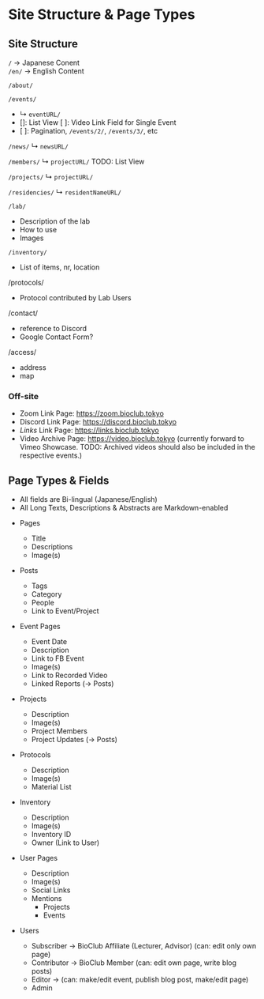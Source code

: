 # Site Structure & Page Types


## Site Structure

`/` -> Japanese Conent  
`/en/` -> English Content

`/about/`

`/events/`
- ↳ `eventURL/`
- []: List View
[ ]: Video Link Field for Single Event
- [ ]: Pagination, `/events/2/`, `/events/3/`, etc

`/news/`
↳ `newsURL/`

`/members/`
↳ `projectURL/`
TODO: List View

`/projects/`
↳ `projectURL/`

`/residencies/`
↳ `residentNameURL/`

`/lab/`
- Description of the lab
- How to use
- Images

`/inventory/`
- List of items, nr, location

/protocols/
- Protocol contributed by Lab Users

/contact/
- reference to Discord
- Google Contact Form?

/access/
- address
- map









### Off-site

- Zoom Link Page: https://zoom.bioclub.tokyo
- Discord Link Page: https://discord.bioclub.tokyo
- *Links* Link Page: https://links.bioclub.tokyo
- Video Archive Page: https://video.bioclub.tokyo (currently forward to Vimeo Showcase. TODO: Archived videos should also be included in the respective events.)




## Page Types & Fields

- All fields are Bi-lingual (Japanese/English)
- All Long Texts, Descriptions & Abstracts are Markdown-enabled

* Pages
  - Title
  - Descriptions
  - Image(s)

* Posts
  - Tags
  - Category
  - People
  - Link to Event/Project

* Event Pages
  - Event Date
  - Description
  - Link to FB Event
  - Image(s)
  - Link to Recorded Video
  - Linked Reports (-> Posts)

* Projects
  - Description
  - Image(s)
  - Project Members
  - Project Updates (-> Posts)
 
* Protocols
  - Description
  - Image(s)
  - Material List

* Inventory
  - Description
  - Image(s)
  - Inventory ID
  - Owner (Link to User)
  
* User Pages
  - Description
  - Image(s)
  - Social Links
  - Mentions
    - Projects
    - Events
  
* Users
  - Subscriber -> BioClub Affiliate (Lecturer, Advisor) (can: edit only own page)
  - Contributor -> BioClub Member (can: edit own page, write blog posts)
  - Editor -> (can: make/edit event, publish blog post, make/edit page)
  - Admin





